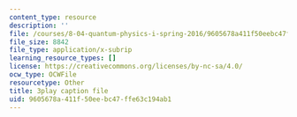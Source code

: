 ```yaml
---
content_type: resource
description: ''
file: /courses/8-04-quantum-physics-i-spring-2016/9605678a411f50eebc47ffe63c194ab1_i81OpQJIH8U.vtt
file_size: 8842
file_type: application/x-subrip
learning_resource_types: []
license: https://creativecommons.org/licenses/by-nc-sa/4.0/
ocw_type: OCWFile
resourcetype: Other
title: 3play caption file
uid: 9605678a-411f-50ee-bc47-ffe63c194ab1
---
```

